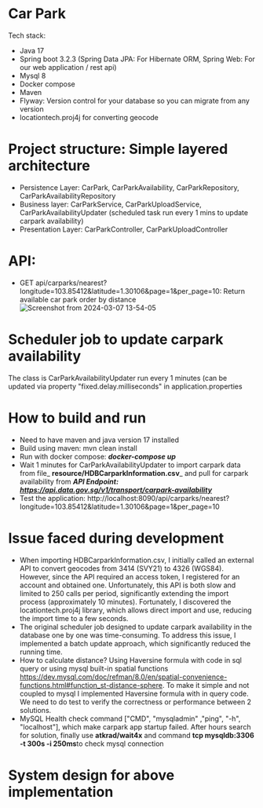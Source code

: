 # Car Park
Tech stack:
- Java 17
- Spring boot 3.2.3 (Spring Data JPA: For Hibernate ORM, Spring Web: For our web application / rest api)
- Mysql 8
- Docker compose
- Maven
- Flyway: Version control for your database so you can migrate from any version
- locationtech.proj4j for converting geocode

# Project structure: Simple layered architecture
- Persistence Layer: CarPark, CarParkAvailability, CarParkRepository, CarParkAvailabilityRepository
- Business layer: CarParkService, CarParkUploadService, CarParkAvailabilityUpdater (scheduled task run every 1 mins to update carpark availability)
- Presentation Layer: CarParkController, CarParkUploadController

# API:
- GET api/carparks/nearest?longitude=103.85412&latitude=1.30106&page=1&per_page=10: Return available car park order by distance
  ![Screenshot from 2024-03-07 13-54-05](https://github.com/nttrungit90/carpark/assets/9838628/26827708-358d-4f18-bd4d-1d727a2d3087)

# Scheduler job to update carpark availability
The class is CarParkAvailabilityUpdater run every 1 minutes (can be updated via property "fixed.delay.milliseconds" in application.properties

# How to build and run
- Need to have maven and java version 17 installed
- Build using maven: mvn clean install
- Run with docker compose: **_docker-compose up_**
- Wait 1 minutes for CarParkAvailabilityUpdater to import carpark data from file_ **resource/HDBCarparkInformation.csv**_ and pull for carpark availability from _**API Endpoint: https://api.data.gov.sg/v1/transport/carpark-availability**_
- Test the application: http://localhost:8090/api/carparks/nearest?longitude=103.85412&latitude=1.30106&page=1&per_page=10
  
# Issue faced during development
- When importing HDBCarparkInformation.csv, I initially called an external API to convert geocodes from 3414 (SVY21) to 4326 (WGS84). However, since the API required an access token, I registered for an account and obtained one. Unfortunately, this API is both slow and limited to 250 calls per period, significantly extending the import process (approximately 10 minutes). Fortunately, I discovered the locationtech.proj4j library, which allows direct import and use, reducing the import time to a few seconds.
- The original scheduler job designed to update carpark availability in the database one by one was time-consuming. To address this issue, I implemented a batch update approach, which significantly reduced the running time.
- How to calculate distance? Using Haversine formula with code in sql query or using mysql built-in spatial functions https://dev.mysql.com/doc/refman/8.0/en/spatial-convenience-functions.html#function_st-distance-sphere. To make it simple and not coupled to mysql I implemented Haversine formula with in query code. We need to do test to verify the correctness or performance between 2 solutions.
- MySQL Health check command ["CMD", "mysqladmin" ,"ping", "-h", "localhost"], which make carpark app startup failed. After hours search for solution, finally use **atkrad/wait4x** and command **tcp mysqldb:3306 -t 300s -i 250ms**to check mysql connection 

# System design for above implementation

